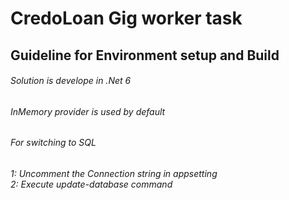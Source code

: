 # CredoLoan Gig worker task
## Guideline for Environment setup and Build
###### Solution is develope in .Net 6 
###### InMemory provider is used by default 
###### For switching to SQL 
*1: Uncomment the Connection string in appsetting* <br>
*2: Execute update-database command*
